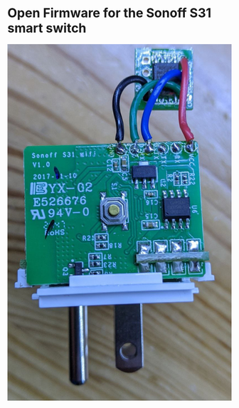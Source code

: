 # Open Firmware for the Sonoff S31 smart switch

![wiring](https://github.com/ifreislich/Sonoff-S31/blob/master/images/wiring.png)
